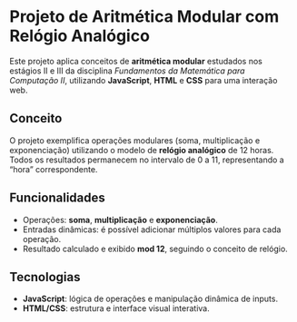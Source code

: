 # Projeto de Aritmética Modular com Relógio Analógico

Este projeto aplica conceitos de **aritmética modular** estudados nos estágios II e III da disciplina *Fundamentos da Matemática para Computação II*, utilizando **JavaScript**, **HTML** e **CSS** para uma interação web.

## Conceito
O projeto exemplifica operações modulares (soma, multiplicação e exponenciação) utilizando o modelo de **relógio analógico** de 12 horas. Todos os resultados permanecem no intervalo de 0 a 11, representando a “hora” correspondente.

## Funcionalidades
- Operações: **soma**, **multiplicação** e **exponenciação**.
- Entradas dinâmicas: é possível adicionar múltiplos valores para cada operação.
- Resultado calculado e exibido **mod 12**, seguindo o conceito de relógio.

## Tecnologias
- **JavaScript**: lógica de operações e manipulação dinâmica de inputs.
- **HTML/CSS**: estrutura e interface visual interativa.
